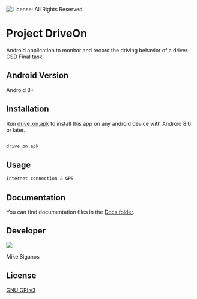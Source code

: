 ![License: All Rights Reserved](https://img.shields.io/badge/License-All%20Rights%20Reserved-red)

# Project DriveOn

Android application to monitor and record the driving behavior of a driver.
CSD Final task.


## Android Version

Android 8+


## Installation

Run [drive_on.apk](https://www.dropbox.com/s/0tmbvv3hn27jlip/unipiex3-app-release.apk?dl=0) to install this app on any android device with Android 8.0 or later.

```bash

drive_on.apk

```


## Usage

```java
Internet connection & GPS
```


## Documentation

You can find documentation files in the [Docs folder](/Docs/).


## Developer

[![](https://github.githubassets.com/images/modules/logos_page/GitHub-Logo.png)](https://github.com/MikeSiganos)

Mike Siganos


## License
[GNU GPLv3](https://choosealicense.com/licenses/gpl-3.0/)
